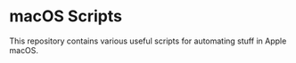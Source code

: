 # macOS Scripts

This repository contains various useful scripts for automating stuff in Apple
macOS.
